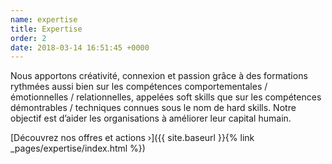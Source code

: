 ```yaml
---
name: expertise
title: Expertise
order: 2
date: 2018-03-14 16:51:45 +0000
---
```


Nous apportons créativité, connexion et passion grâce à des formations rythmées aussi bien sur les compétences comportementales / émotionnelles / relationnelles, appelées soft skills que sur les compétences démontrables / techniques connues sous le nom de hard skills. Notre objectif est d’aider les organisations à améliorer leur capital humain.

[Découvrez nos offres et actions &rsaquo;]({{ site.baseurl }}{% link _pages/expertise/index.html %})
